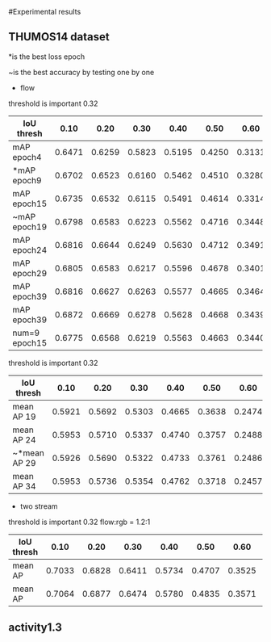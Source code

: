 #Experimental results

## THUMOS14 dataset
*is the best loss epoch

~is the best accuracy by testing one by one

* flow

threshold is important 0.32

| IoU thresh | 0.10   | 0.20   | 0.30   | 0.40   | 0.50   | 0.60   | 0.70   | 0.80   | 0.90   | Average |
|------------|--------|--------|--------|--------|--------|--------|--------|--------|--------|---------|
| mAP epoch4| 0.6471 | 0.6259 | 0.5823 | 0.5195 | 0.4250 | 0.3131 | 0.1921 | 0.0756 | 0.0100 | 0.3767  |
| *mAP epoch9| 0.6702 | 0.6523 | 0.6160 | 0.5462 | 0.4510 | 0.3280 | 0.2023 | 0.0794 | 0.0116 | 0.3952  |
| mAP epoch15| 0.6735 | 0.6532 | 0.6115 | 0.5491 | 0.4614 | 0.3314 | 0.2029 | 0.0853 | 0.0142 | 0.3981  |
|~mAP epoch19| 0.6798 | 0.6583 | 0.6223 | 0.5562 | 0.4716 | 0.3448 | 0.2199 | 0.0873 | 0.0127 | 0.4059  |
| mAP epoch24| 0.6816 | 0.6644 | 0.6249 | 0.5630 | 0.4712 | 0.3491 | 0.2170 | 0.0898 | 0.0117 | 0.4081  |
| mAP epoch29| 0.6805 | 0.6583 | 0.6217 | 0.5596 | 0.4678 | 0.3401 | 0.2223 | 0.0869 | 0.0123 | 0.4055  |
| mAP epoch39| 0.6816 | 0.6627 | 0.6263 | 0.5577 | 0.4665 | 0.3464 | 0.2249 | 0.0902 | 0.0138 | 0.4078  |
| mAP epoch39| 0.6872 | 0.6669 | 0.6278 | 0.5628 | 0.4668 | 0.3439 | 0.2203 | 0.0871 | 0.0117 | 0.4083  |
| num=9 epoch15| 0.6775 | 0.6568 | 0.6219 | 0.5563 | 0.4663 | 0.3440 | 0.2121 | 0.0864 | 0.0117 | 0.4037  |

threshold is important 0.32

| IoU thresh | 0.10   | 0.20   | 0.30   | 0.40   | 0.50   | 0.60   | 0.70   | 0.80   | 0.90   | Average |
|------------|--------|--------|--------|--------|--------|--------|--------|--------|--------|---------|
| mean AP  19| 0.5921 | 0.5692 | 0.5303 | 0.4665 | 0.3638 | 0.2474 | 0.1313 | 0.0477 | 0.0070 | 0.3284  |
| mean AP  24| 0.5953 | 0.5710 | 0.5337 | 0.4740 | 0.3757 | 0.2488 | 0.1355 | 0.0515 | 0.0087 | 0.3327  |
|~*mean AP 29| 0.5926 | 0.5690 | 0.5322 | 0.4733 | 0.3761 | 0.2486 | 0.1326 | 0.0503 | 0.0088 | 0.3315  |
| mean AP  34| 0.5953 | 0.5736 | 0.5354 | 0.4762 | 0.3718 | 0.2457 | 0.1329 | 0.0469 | 0.0074 | 0.3317  |

* two stream

threshold is important 0.32 flow:rgb = 1.2:1

| IoU thresh | 0.10   | 0.20   | 0.30   | 0.40   | 0.50   | 0.60   | 0.70   | 0.80   | 0.90   | Average |
|------------|--------|--------|--------|--------|--------|--------|--------|--------|--------|---------|
| mean AP    | 0.7033 | 0.6828 | 0.6411 | 0.5734 | 0.4707 | 0.3525 | 0.2102 | 0.0800 | 0.0156 | 0.4144  |
| mean AP    | 0.7064 | 0.6877 | 0.6474 | 0.5780 | 0.4835 | 0.3571 | 0.2201 | 0.0877 | 0.0169 | 0.4205  |
## activity1.3